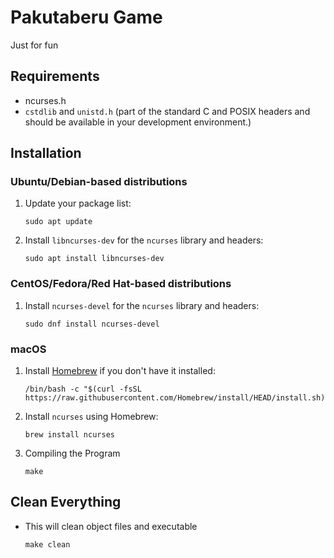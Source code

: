 # Pakutaberu Game
Just for fun

## Requirements
- ncurses.h
- `cstdlib` and `unistd.h` (part of the standard C and POSIX headers and should be available in your development environment.)

## Installation

### Ubuntu/Debian-based distributions
1. Update your package list:
    ```shell
    sudo apt update
    ```
2. Install `libncurses-dev` for the `ncurses` library and headers:
    ```shell
    sudo apt install libncurses-dev
    ```

### CentOS/Fedora/Red Hat-based distributions
1. Install `ncurses-devel` for the `ncurses` library and headers:
    ```shell
    sudo dnf install ncurses-devel
    ```

### macOS
1. Install [Homebrew](https://brew.sh/) if you don't have it installed:
    ```shell
    /bin/bash -c "$(curl -fsSL https://raw.githubusercontent.com/Homebrew/install/HEAD/install.sh)"
    ```

2. Install `ncurses` using Homebrew:
    ```shell
    brew install ncurses
    ```

3. Compiling the Program
    ```shell
    make
    ```


## Clean Everything
- This will clean object files and executable
    ```shell
    make clean
    ```
